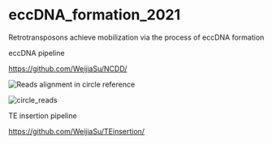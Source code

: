 # eccDNA_formation_2021
Retrotransposons achieve mobilization via the process of eccDNA formation


eccDNA pipeline 

https://github.com/WeijiaSu/NCDD/

![Reads alignment in circle reference](https://github.com/ZhaoZhangZZlab/eccDNA_formation_2021/tree/main/image/circle_reads.png)


![circle_reads](https://github.com/ZhaoZhangZZlab/eccDNA_formation_2021/assets/96505424/69c7b2b5-884b-4ebe-a416-a3d85534c23d)


TE insertion pipeline


https://github.com/WeijiaSu/TEinsertion/
